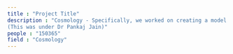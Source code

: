 ```yaml
---
title : "Project Title"
description : "Cosmology - Specifically, we worked on creating a model to explain large scale magnetic fields found in the universe, our model explains how such fields could be generated during inflation. It also had a reading project part involving studying General relativity, Cosmology and some Poincare gauge theory.
(This was under Dr Pankaj Jain)"
people : "150365"
field : "Cosmology"
---
```

